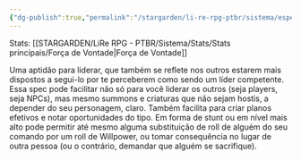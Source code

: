 ```yaml
---
{"dg-publish":true,"permalink":"/stargarden/li-re-rpg-ptbr/sistema/especializacoes/especializacoes-existentes/comandante/","created":"2025-01-11T01:32:05.513-03:00","updated":"2025-01-12T02:34:23.926-03:00"}
---
```



Stats: [[STARGARDEN/LiRe RPG - PTBR/Sistema/Stats/Stats principais/Força de Vontade\|Força de Vontade]]

Uma aptidão para liderar, que também se reflete nos outros estarem mais dispostos a segui-lo por te perceberem como sendo um líder competente. Essa spec pode facilitar não só para você liderar os outros (seja players, seja NPCs), mas mesmo summons e criaturas que não sejam hostis, a depender do seu personagem, claro. Também facilita para criar planos efetivos e notar oportunidades do tipo. Em forma de stunt ou em nível mais alto pode permitir até mesmo alguma substituição de roll de alguém do seu comando por um roll de Willpower, ou tomar consequência no lugar de outra pessoa (ou o contrário, demandar que alguém se sacrifique).